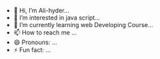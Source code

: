 - 👋 Hi, I’m Ali-hyder...
- 👀 I’m interested in java script...
- 🌱 I’m currently learning web Developing Course...
- 📫 How to reach me ...
- 😄 Pronouns: ...
- ⚡ Fun fact: ...

<!---
Ali-hyder894/Ali-hyder894 is a ✨ special ✨ repository because its `README.md` (this file) appears on your GitHub profile.
You can click the Preview link to take a look at your changes.
--->
